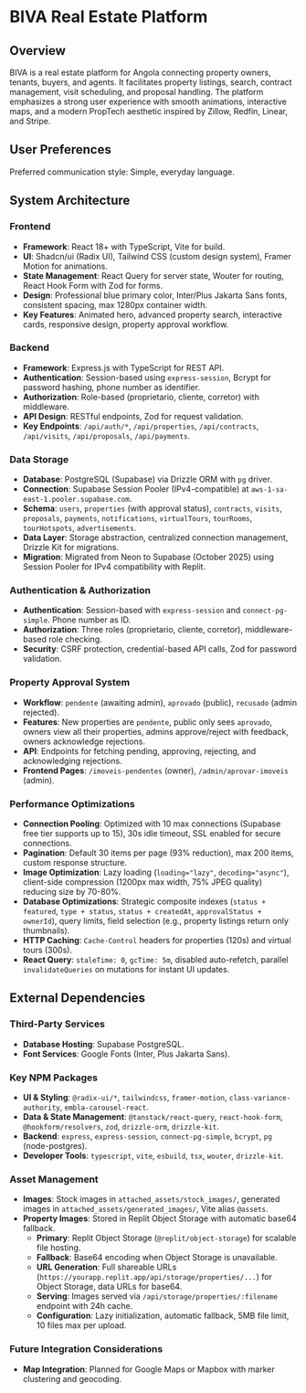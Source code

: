# BIVA Real Estate Platform

## Overview

BIVA is a real estate platform for Angola connecting property owners, tenants, buyers, and agents. It facilitates property listings, search, contract management, visit scheduling, and proposal handling. The platform emphasizes a strong user experience with smooth animations, interactive maps, and a modern PropTech aesthetic inspired by Zillow, Redfin, Linear, and Stripe.

## User Preferences

Preferred communication style: Simple, everyday language.

## System Architecture

### Frontend

- **Framework**: React 18+ with TypeScript, Vite for build.
- **UI**: Shadcn/ui (Radix UI), Tailwind CSS (custom design system), Framer Motion for animations.
- **State Management**: React Query for server state, Wouter for routing, React Hook Form with Zod for forms.
- **Design**: Professional blue primary color, Inter/Plus Jakarta Sans fonts, consistent spacing, max 1280px container width.
- **Key Features**: Animated hero, advanced property search, interactive cards, responsive design, property approval workflow.

### Backend

- **Framework**: Express.js with TypeScript for REST API.
- **Authentication**: Session-based using `express-session`, Bcrypt for password hashing, phone number as identifier.
- **Authorization**: Role-based (proprietario, cliente, corretor) with middleware.
- **API Design**: RESTful endpoints, Zod for request validation.
- **Key Endpoints**: `/api/auth/*`, `/api/properties`, `/api/contracts`, `/api/visits`, `/api/proposals`, `/api/payments`.

### Data Storage

- **Database**: PostgreSQL (Supabase) via Drizzle ORM with `pg` driver.
- **Connection**: Supabase Session Pooler (IPv4-compatible) at `aws-1-sa-east-1.pooler.supabase.com`.
- **Schema**: `users`, `properties` (with approval status), `contracts`, `visits`, `proposals`, `payments`, `notifications`, `virtualTours`, `tourRooms`, `tourHotspots`, `advertisements`.
- **Data Layer**: Storage abstraction, centralized connection management, Drizzle Kit for migrations.
- **Migration**: Migrated from Neon to Supabase (October 2025) using Session Pooler for IPv4 compatibility with Replit.

### Authentication & Authorization

- **Authentication**: Session-based with `express-session` and `connect-pg-simple`. Phone number as ID.
- **Authorization**: Three roles (proprietario, cliente, corretor), middleware-based role checking.
- **Security**: CSRF protection, credential-based API calls, Zod for password validation.

### Property Approval System

- **Workflow**: `pendente` (awaiting admin), `aprovado` (public), `recusado` (admin rejected).
- **Features**: New properties are `pendente`, public only sees `aprovado`, owners view all their properties, admins approve/reject with feedback, owners acknowledge rejections.
- **API**: Endpoints for fetching pending, approving, rejecting, and acknowledging rejections.
- **Frontend Pages**: `/imoveis-pendentes` (owner), `/admin/aprovar-imoveis` (admin).

### Performance Optimizations

- **Connection Pooling**: Optimized with 10 max connections (Supabase free tier supports up to 15), 30s idle timeout, SSL enabled for secure connections.
- **Pagination**: Default 30 items per page (93% reduction), max 200 items, custom response structure.
- **Image Optimization**: Lazy loading (`loading="lazy"`, `decoding="async"`), client-side compression (1200px max width, 75% JPEG quality) reducing size by 70-80%.
- **Database Optimizations**: Strategic composite indexes (`status + featured`, `type + status`, `status + createdAt`, `approvalStatus + ownerId`), query limits, field selection (e.g., property listings return only thumbnails).
- **HTTP Caching**: `Cache-Control` headers for properties (120s) and virtual tours (300s).
- **React Query**: `staleTime: 0`, `gcTime: 5m`, disabled auto-refetch, parallel `invalidateQueries` on mutations for instant UI updates.

## External Dependencies

### Third-Party Services

- **Database Hosting**: Supabase PostgreSQL.
- **Font Services**: Google Fonts (Inter, Plus Jakarta Sans).

### Key NPM Packages

- **UI & Styling**: `@radix-ui/*`, `tailwindcss`, `framer-motion`, `class-variance-authority`, `embla-carousel-react`.
- **Data & State Management**: `@tanstack/react-query`, `react-hook-form`, `@hookform/resolvers`, `zod`, `drizzle-orm`, `drizzle-kit`.
- **Backend**: `express`, `express-session`, `connect-pg-simple`, `bcrypt`, `pg` (node-postgres).
- **Developer Tools**: `typescript`, `vite`, `esbuild`, `tsx`, `wouter`, `drizzle-kit`.

### Asset Management

- **Images**: Stock images in `attached_assets/stock_images/`, generated images in `attached_assets/generated_images/`, Vite alias `@assets`.
- **Property Images**: Stored in Replit Object Storage with automatic base64 fallback.
  - **Primary**: Replit Object Storage (`@replit/object-storage`) for scalable file hosting.
  - **Fallback**: Base64 encoding when Object Storage is unavailable.
  - **URL Generation**: Full shareable URLs (`https://yourapp.replit.app/api/storage/properties/...`) for Object Storage, data URLs for base64.
  - **Serving**: Images served via `/api/storage/properties/:filename` endpoint with 24h cache.
  - **Configuration**: Lazy initialization, automatic fallback, 5MB file limit, 10 files max per upload.

### Future Integration Considerations

- **Map Integration**: Planned for Google Maps or Mapbox with marker clustering and geocoding.